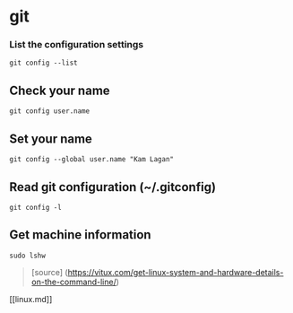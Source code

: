 # git

### List the configuration settings
```
git config --list
```

## Check your name
```
git config user.name
```

## Set your name
```
git config --global user.name "Kam Lagan"
```

## Read git configuration (~/.gitconfig)
```
git config -l
```

## Get machine information
```
sudo lshw
```
> [source] (https://vitux.com/get-linux-system-and-hardware-details-on-the-command-line/)

[[linux.md]]

